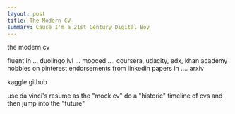 ```yaml
---
layout: post
title: The Modern CV
summary: Cause I'm a 21st Century Digital Boy
---
```


the modern cv

fluent in ... duolingo lvl ...
mooced .... coursera, udacity, edx, khan academy
hobbies on pinterest
endorsements from linkedin
papers in .... arxiv

kaggle
github



use da vinci's resume as the "mock cv"
do a "historic" timeline of cvs
and then jump into the "future"
